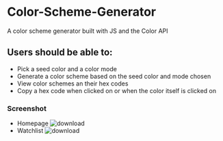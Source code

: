 # Color-Scheme-Generator
A color scheme generator built with JS and the Color API

## Users should be able to:
- Pick a seed color and a color mode
- Generate a color scheme based on the seed color and mode chosen
- View color schemes an their hex codes
- Copy a hex code when clicked on or when the color itself is clicked on

### Screenshot
- Homepage
![download](https://user-images.githubusercontent.com/65790714/193676669-8930d839-f4e3-4c23-a64f-8c794fcab6a0.jpg)
- Watchlist
![download](https://user-images.githubusercontent.com/65790714/193676698-64adfd7c-0a67-4b5c-84cd-98ccba7a7e51.jpg)
